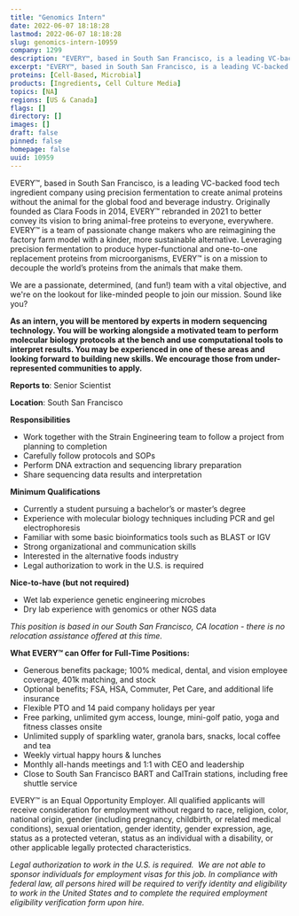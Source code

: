```yaml
---
title: "Genomics Intern"
date: 2022-06-07 18:18:28
lastmod: 2022-06-07 18:18:28
slug: genomics-intern-10959
company: 1299
description: "EVERY™, based in South San Francisco, is a leading VC-backed food tech ingredient company using precision fermentation to create animal proteins without the animal for the global food and beverage industry. Originally founded as Clara Foods in 2014, EVERY™ rebranded in 2021 to better convey its vision to bring animal-free proteins to everyone, everywhere. EVERY™ is a team of passionate change makers who are reimagining the factory farm model with a kinder, more sustainable alternative."
excerpt: "EVERY™, based in South San Francisco, is a leading VC-backed food tech ingredient company using precision fermentation to create animal proteins without the animal for the global food and beverage industry. Originally founded as Clara Foods in 2014, EVERY™ rebranded in 2021 to better convey its vision to bring animal-free proteins to everyone, everywhere. EVERY™ is a team of passionate change makers who are reimagining the factory farm model with a kinder, more sustainable alternative."
proteins: [Cell-Based, Microbial]
products: [Ingredients, Cell Culture Media]
topics: [NA]
regions: [US & Canada]
flags: []
directory: []
images: []
draft: false
pinned: false
homepage: false
uuid: 10959
---
```

<p>EVERY™, based in South San Francisco, is a leading VC-backed food tech ingredient company using precision fermentation to create animal proteins without the animal for the global food and beverage industry. Originally founded as Clara Foods in 2014, EVERY™ rebranded in 2021 to better convey its vision to bring animal-free proteins to everyone, everywhere. EVERY™ is a team of passionate change makers who are reimagining the factory farm model with a kinder, more sustainable alternative. Leveraging precision fermentation to produce hyper-functional and one-to-one replacement proteins from microorganisms, EVERY™ is on a mission to decouple the world’s proteins from the animals that make them.</p>
<p>We are a passionate, determined, (and fun!) team with a vital objective, and we're on the lookout for like-minded people to join our mission. Sound like you?</p>
<p><strong>As an intern, you will be mentored by experts in modern sequencing technology. You will be working alongside a motivated team to perform molecular biology protocols at the bench and use computational tools to interpret results. You may be experienced in one of these areas and looking forward to building new skills. We encourage those from under-represented communities to apply.</strong></p>
<p><strong>Reports to</strong>: Senior Scientist</p>
<p><strong>Location</strong>: South San Francisco </p>
<p><strong>Responsibilities</strong></p>
<ul>
<li>Work together with the Strain Engineering team to follow a project from planning to completion</li>
<li>Carefully follow protocols and SOPs</li>
<li>Perform DNA extraction and sequencing library preparation</li>
<li>Share sequencing data results and interpretation</li>
</ul>
<p><strong>Minimum Qualifications</strong></p>
<ul>
<li>Currently a student pursuing a bachelor’s or master’s degree</li>
<li>Experience with molecular biology techniques including PCR and gel electrophoresis</li>
<li>Familiar with some basic bioinformatics tools such as BLAST or IGV</li>
<li>Strong organizational and communication skills</li>
<li>Interested in the alternative foods industry</li>
<li>Legal authorization to work in the U.S. is required</li>
</ul>
<p><strong>Nice-to-have (but not required)</strong></p>
<ul>
<li>Wet lab experience genetic engineering microbes</li>
<li>Dry lab experience with genomics or other NGS data</li>
</ul>
<p><em>This position is based in our South San Francisco, CA location - there is no relocation assistance offered at this time. </em></p>
<p><strong>What EVERY™ can Offer for Full-Time Positions:</strong></p>
<ul>
<li>Generous benefits package; 100% medical, dental, and vision employee coverage, 401k matching, and stock</li>
<li>Optional benefits; FSA, HSA, Commuter, Pet Care, and additional life insurance</li>
<li>Flexible PTO and 14 paid company holidays per year</li>
<li>Free parking, unlimited gym access, lounge, mini-golf patio, yoga and fitness classes onsite</li>
<li>Unlimited supply of sparkling water, granola bars, snacks, local coffee and tea</li>
<li>Weekly virtual happy hours & lunches</li>
<li>Monthly all-hands meetings and 1:1 with CEO and leadership</li>
<li>Close to South San Francisco BART and CalTrain stations, including free shuttle service</li>
</ul>
<p>EVERY™ is an Equal Opportunity Employer. All qualified applicants will receive consideration for employment without regard to race, religion, color, national origin, gender (including pregnancy, childbirth, or related medical conditions), sexual orientation, gender identity, gender expression, age, status as a protected veteran, status as an individual with a disability, or other applicable legally protected characteristics.</p>
<p><em>Legal authorization to work in the U.S. is required.  We are not able to sponsor individuals for employment visas for this job. </em><em>In compliance with federal law, all persons hired will be required to verify identity and eligibility to work in the United States and to complete the required employment eligibility verification form upon hire.</em></p>
